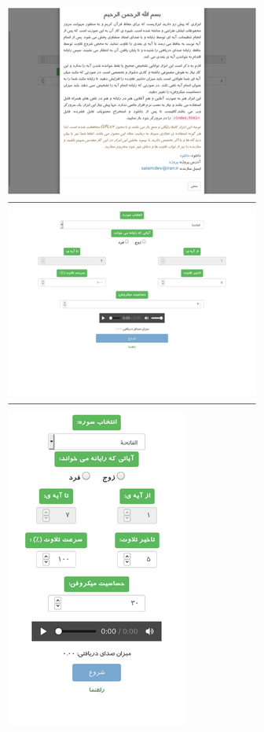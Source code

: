 <img src="screenshot3.png" alt="Drawing" style="width:1024px;"/>
<hr/>
<img src="screenshot2.png" alt="Drawing" style="width:1024px;"/>
<hr/>
<img src="screenshot1.png" alt="Drawing" style="width:360px;"/>
